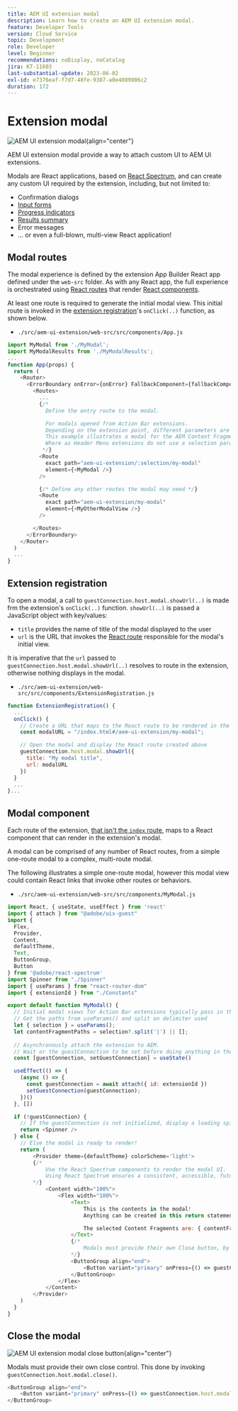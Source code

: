 ```yaml
---
title: AEM UI extension modal
description: Learn how to create an AEM UI extension modal.
feature: Developer Tools
version: Cloud Service
topic: Development
role: Developer
level: Beginner
recommendations: noDisplay, noCatalog
jira: KT-11603
last-substantial-update: 2023-06-02
exl-id: e7376eaf-f7d7-48fe-9387-a0e4089806c2
duration: 172
---
```

# Extension modal

![AEM UI extension modal](./assets/modal/modal.png){align="center"}

AEM UI extension modal provide a way to attach custom UI to AEM UI extensions.

Modals are React applications, based on [React Spectrum](https://react-spectrum.adobe.com/react-spectrum/), and can create any custom UI required by the extension, including, but not limited to:

+ Confirmation dialogs
+ [Input forms](https://react-spectrum.adobe.com/react-spectrum/#forms)
+ [Progress indicators](https://react-spectrum.adobe.com/react-spectrum/#status)
+ [Results summary](https://react-spectrum.adobe.com/react-spectrum/#collections)
+ Error messages
+ ... or even a full-blown, multi-view React application!

## Modal routes

The modal experience is defined by the extension App Builder React app defined under the `web-src` folder. As with any React app, the full experience is orchestrated using [React routes](https://reactrouter.com/en/main/components/routes) that render [React components](https://reactjs.org/docs/components-and-props.html). 

At least one route is required to generate the initial modal view. This initial route is invoked in the [extension registration](#extension-registration)'s `onClick(..)` function, as shown below.


+ `./src/aem-ui-extension/web-src/src/components/App.js`

```javascript
import MyModal from './MyModal';
import MyModalResults from './MyModalResults';
...
function App(props) {
  return (
    <Router>
      <ErrorBoundary onError={onError} FallbackComponent={fallbackComponent}>
        <Routes>
          ...         
          {/* 
            Define the entry route to the modal.

            For modals opened from Action Bar extensions.
            Depending on the extension point, different parameters are passed to the modal.
            This example illustrates a modal for the AEM Content Fragment Console (list view), where typically a :selection parameter is used to pass in the list of selected Content Fragments.
            Where as Header Menu extensions do not use a selection parameter.
           */}
          <Route
            exact path="aem-ui-extension/:selection/my-modal"
            element={<MyModal />}
          />                    

          {/* Define any other routes the modal may need */}
          <Route
            exact path="aem-ui-extension/my-modal"
            element={<MyOtherModalView />}
          />                    

        </Routes>
      </ErrorBoundary>
    </Router>
  )
  ...
}
```

## Extension registration

To open a modal, a call to `guestConnection.host.modal.showUrl(..)` is made frm the extension's `onClick(..)` function. `showUrl(..)` is passed a JavaScript object with key/values:

+ `title` provides the name of title of the modal displayed to the user
+ `url` is the URL that invokes the [React route](#modal-routes) responsible for the modal's initial view.

It is imperative that the `url` passed to `guestConnection.host.modal.showUrl(..)` resolves to route in the extension, otherwise nothing displays in the modal.

+ `./src/aem-ui-extension/web-src/src/components/ExtensionRegistration.js`

```javascript
function ExtensionRegistration() {
  ...
  onClick() {
    // Create a URL that maps to the React route to be rendered in the modal
    const modalURL = "/index.html#/aem-ui-extension/my-modal";

    // Open the modal and display the React route created above
    guestConnection.host.modal.showUrl({
      title: "My modal title",
      url: modalURL
    })     
  }
  ...     
}...
```

## Modal component

Each route of the extension, [that isn't the `index` route](./extension-registration.md#app-routes), maps to a React component that can render in the extension's modal. 

A modal can be comprised of any number of React routes, from a simple one-route modal to a complex, multi-route modal. 

The following illustrates a simple one-route modal, however this modal view could contain React links that invoke other routes or behaviors.

+ `./src/aem-ui-extension/web-src/src/components/MyModal.js`

```javascript
import React, { useState, useEffect } from 'react'
import { attach } from "@adobe/uix-guest"
import {
  Flex,
  Provider,
  Content,
  defaultTheme,
  Text,
  ButtonGroup,
  Button
} from '@adobe/react-spectrum'
import Spinner from "./Spinner"
import { useParams } from "react-router-dom"
import { extensionId } from "./Constants"

export default function MyModal() {
  // Initial modal views for Action Bar extensions typically pass in the list of selected Content Fragment Paths from ExtensionRegistration.js
  // Get the paths from useParams() and split on delimiter used
  let { selection } = useParams();
  let contentFragmentPaths = selection?.split('|') || [];
  
  // Asynchronously attach the extension to AEM. 
  // Wait or the guestConnection to be set before doing anything in the modal.
  const [guestConnection, setGuestConnection] = useState()

  useEffect(() => {
    (async () => {
      const guestConnection = await attach({ id: extensionId })
      setGuestConnection(guestConnection);
    })()
  }, [])

  if (!guestConnection) {
    // If the guestConnection is not initialized, display a loading spinner
    return <Spinner />
  } else {
    // Else the modal is ready to render!
    return (
        <Provider theme={defaultTheme} colorScheme='light'>
        {/* 
            Use the React Spectrum components to render the modal UI.
            Using React Spectrum ensures a consistent, accessible, future-proof look-and-feel and speeds up development.
        */}
            <Content width="100%">
                <Flex width="100%">
                    <Text>
                        This is the contents in the modal! 
                        Anything can be created in this return statement!

                        The selected Content Fragments are: { contentFragmentPaths.join(', ') }
                    </Text>                    
                    {/*
                        Modals must provide their own Close button, by calling: guestConnection.host.modal.close()
                    */}
                    <ButtonGroup align="end">
                        <Button variant="primary" onPress={() => guestConnection.host.modal.close()}>Close</Button>
                    </ButtonGroup>
                </Flex>
            </Content>
        </Provider>
    )
  }
}
```

## Close the modal

![AEM UI extension modal close button](./assets/modal/close.png){align="center"}

Modals must provide their own close control. This done by invoking `guestConnection.host.modal.close()`.

```javascript
<ButtonGroup align="end">
    <Button variant="primary" onPress={() => guestConnection.host.modal.close()}>Close</Button>
</ButtonGroup>
```
